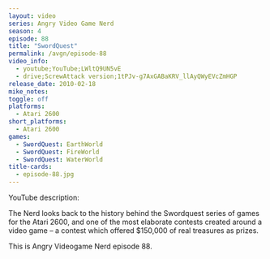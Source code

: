 ```yaml
---
layout: video
series: Angry Video Game Nerd
season: 4
episode: 88
title: "SwordQuest"
permalink: /avgn/episode-88
video_info:
  - youtube;YouTube;LWltQ9UN5vE
  - drive;ScrewAttack version;1tPJv-g7AxGABaKRV_llAyQWyEVcZmHGP
release_date: 2010-02-18
mike_notes:
toggle: off
platforms:
  - Atari 2600
short_platforms:
  - Atari 2600
games:
  - SwordQuest: EarthWorld
  - SwordQuest: FireWorld
  - SwordQuest: WaterWorld
title-cards:
  - episode-88.jpg
---
```


<p class="yt-description">YouTube description:</p>

The Nerd looks back to the history behind the Swordquest series of games for the Atari 2600, and one of the most elaborate contests created around a video game – a contest which offered $150,000 of real treasures as prizes.

This is Angry Videogame Nerd episode 88.